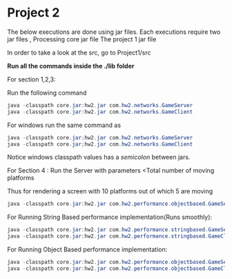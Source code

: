 # Project 2

The below executions are done using jar files. 
Each executions require two jar files , 
Processing core jar file
The project 1 jar file

In order to take a look at the src, go to Project1/src 

**Run all the commands inside the ./lib folder**

For section 1,2,3:

Run the following command
```java
java -classpath core.jar:hw2.jar com.hw2.networks.GameServer
java -classpath core.jar:hw2.jar com.hw2.networks.GameClient
```

For windows run the same command as 
```java
java -classpath core.jar;hw2.jar com.hw2.networks.GameServer
java -classpath core.jar;hw2.jar com.hw2.networks.GameClient
```
Notice windows classpath values has a *semicolon* between jars.


For Section 4 :
Run the Server with parameters <Total Number of platforms > <Total number of moving platforms

Thus for rendering a screen with 10 platforms out of which 5 are moving
```java
java -classpath core.jar:hw2.jar com.hw2.performance.objectbased.GameServer 10 5
```
For Running String Based performance implementation(Runs smoothly):
```java
java -classpath core.jar:hw2.jar com.hw2.performance.stringbased.GameServer 10 5 
java -classpath core.jar:hw2.jar com.hw2.performance.stringbased.GameClient
```

For Running Object Based performance implementation:
```java
java -classpath core.jar:hw2.jar com.hw2.performance.objectbased.GameServer 10 5 
java -classpath core.jar:hw2.jar com.hw2.performance.objectbased.GameClient
```
